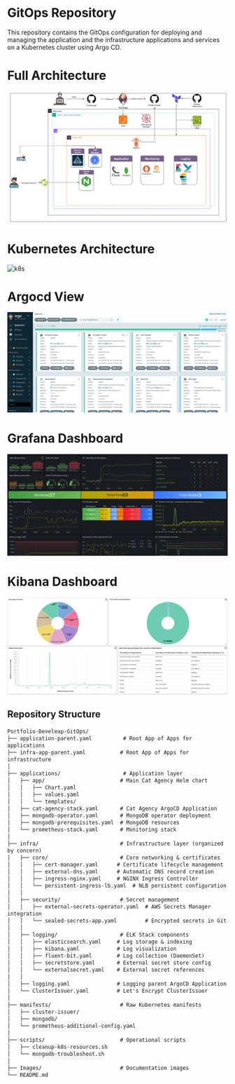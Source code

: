 # GitOps Repository

This repository contains the GitOps configuration for deploying and managing the application and the infrastructure applications and services on a Kubernetes cluster using Argo CD.


# Full Architecture

![Full Architecture](Images/Full_architecture.png)

# Kubernetes Architecture
![k8s](Images/k8s_arc.png)


# Argocd View

![Argocd](Images/Argocd.png)
# Grafana Dashboard
![grafana](Images/grafana.png)

# Kibana Dashboard
![kibana](Images/temp_kibana.png)


## Repository Structure

```
Portfolio-Develeap-GitOps/
├── application-parent.yaml          # Root App of Apps for applications
├── infra-app-parent.yaml           # Root App of Apps for infrastructure
│
├── applications/                    # Application layer
│   ├── app/                        # Main Cat Agency Helm chart
│   │   ├── Chart.yaml
│   │   ├── values.yaml
│   │   └── templates/
│   ├── cat-agency-stack.yaml       # Cat Agency ArgoCD Application
│   ├── mongodb-operator.yaml       # MongoDB operator deployment
│   ├── mongodb-prerequisites.yaml  # MongoDB resources
│   └── prometheus-stack.yaml       # Monitoring stack
│
├── infra/                          # Infrastructure layer (organized by concern)
│   ├── core/                       # Core networking & certificates
│   │   ├── cert-manager.yaml      # Certificate lifecycle management
│   │   ├── external-dns.yaml      # Automatic DNS record creation
│   │   ├── ingress-nginx.yaml     # NGINX Ingress Controller
│   │   └── persistent-ingress-lb.yaml  # NLB persistent configuration
│   │
│   ├── security/                   # Secret management
│   │   ├── external-secrets-operator.yaml  # AWS Secrets Manager integration
│   │   └── sealed-secrets-app.yaml         # Encrypted secrets in Git
│   │
│   ├── logging/                    # ELK Stack components
│   │   ├── elasticsearch.yaml     # Log storage & indexing
│   │   ├── kibana.yaml            # Log visualization
│   │   ├── fluent-bit.yaml        # Log collection (DaemonSet)
│   │   ├── secretstore.yaml       # External secret store config
│   │   └── externalsecret.yaml    # External secret references
│   │
│   ├── logging.yaml               # Logging parent ArgoCD Application
│   └── ClusterIssuer.yaml         # Let's Encrypt ClusterIssuer
│
├── manifests/                      # Raw Kubernetes manifests
│   ├── cluster-issuer/
│   ├── mongodb/
│   └── prometheus-additional-config.yaml
│
├── scripts/                        # Operational scripts
│   ├── cleanup-k8s-resources.sh
│   └── mongodb-troubleshoot.sh
│
├── Images/                         # Documentation images
└── README.md
```



